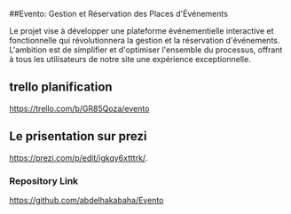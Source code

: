 

##Evento: Gestion et Réservation des Places d'Événements

Le projet vise à développer une plateforme événementielle interactive et fonctionnelle qui révolutionnera la gestion et la réservation d'événements. L'ambition est de simplifier et d'optimiser l'ensemble du processus, offrant à tous les utilisateurs de notre site une expérience exceptionnelle.

## trello planification

https://trello.com/b/GR85Qoza/evento

## Le prisentation sur prezi

https://prezi.com/p/edit/igkqy6xtttrk/.

###  Repository Link

https://github.com/abdelhakabaha/Evento


